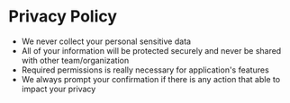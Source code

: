 # Privacy Policy
- We never collect your personal sensitive data
- All of your information will be protected securely and never be shared with other team/organization
- Required permissions is really necessary for application's features
- We always prompt your confirmation if there is any action that able to impact your privacy
